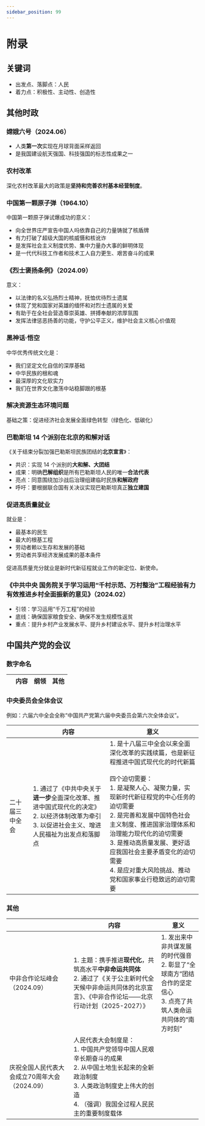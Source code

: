 ```yaml
---
sidebar_position: 99
---
```


# 附录

## 关键词

+ 出发点、落脚点：人民
+ 着力点：积极性、主动性、创造性

## 其他时政

### 嫦娥六号（2024.06）

+ 人类**第一次**实现在月球背面采样返回
+ 是我国建设航天强国、科技强国的标志性成果之一

### 农村改革

深化农村改革最大的政策是**坚持和完善农村基本经营制度**。

### 中国第一颗原子弹（1964.10）

中国第一颗原子弹试爆成功的意义：

+ 向全世界庄严宣告中国人吗依靠自己的力量铸就了核盾牌
+ 有力打破了超级大国的核威慑和核讹诈
+ 是发挥社会主义制度优势、集中力量办大事的鲜明体现
+ 是一代代科技工作者和技术工人自力更生、艰苦奋斗的成果

### 《烈士褒扬条例》（2024.09）

意义：

+ 以法律的名义弘扬烈士精神，抚恤优待烈士遗属
+ 体现了党和国家对英雄的缅怀和对烈士遗属的关爱
+ 有助于在全社会营造尊崇英雄、拼搏奉献的浓厚氛围
+ 发挥法律惩恶扬善的功能，守护公平正义，维护社会主义核心价值观

### 黑神话·悟空

中华优秀传统文化是：

+ 我们坚定文化自信的深厚基础
+ 中华民族的根和魂
+ 最深厚的文化软实力
+ 我们在世界文化激荡中站稳脚跟的根基

### 解决资源生态环境问题

基础之策：促进经济社会发展全面绿色转型（绿色化、低碳化）

### 巴勒斯坦 14 个派别在北京的和解对话

《关于结束分裂加强巴勒斯坦民族团结的**北京宣言**》：

+ 共识：实现 14 个派别的**大和解、大团结**
+ 成果：明确**巴解组织**是所有巴勒斯坦人民的唯一**合法代表**
+ 亮点：同意围绕加沙战后治理组建临时民族**和解政府**
+ 呼吁：要根据联合国有关决议实现巴勒斯坦真正**独立建国**

### 促进高质量就业

就业是：

+ 最基本的民生
+ 最大的根基工程
+ 劳动者赖以生存和发展的基础
+ 劳动者共享经济发展成果的基本条件

促进高质量充分就业是新时代新征程就业工作的新定位、新使命。

### 《中共中央 国务院关于学习运用“千村示范、万村整治”工程经验有力有效推进乡村全面振新的意见》（2024.02）

+ 引领：学习运用“千万工程”的经验
+ 底线：确保国家粮食安全、确保不发生规模性返贫
+ 重点：提升乡村产业发展水平、提升乡村建设水平、提升乡村治理水平

## 中国共产党的会议

### 数字命名

|      | 内容                                                                                                        | 纲领                                                        | 其他                                         |
|------|-----------------------------------------------------------------------------------------------------------|-----------------------------------------------------------|--------------------------------------------|

### 中央委员会全体会议

例如：六届六中全会全称“中国共产党第六届中央委员会第六次全体会议”。

|         | 内容                                                                                      | 意义                                                                                                                                                                                                                      |
|---------|-----------------------------------------------------------------------------------------|-------------------------------------------------------------------------------------------------------------------------------------------------------------------------------------------------------------------------|
| 二十届三中全会 | 1. 通过了《中共中央关于**进一步**全面深化改革、推进中国式现代化的决定》<br/>2. 以经济体制改革为牵引<br/>3. 以促进社会主义、增进人民福祉为出发点和落脚点 | 1. 是十八届三中全会以来全面深化改革的实践续篇，也是新征程推进中国式现代化的时代新篇<br/><br/>四个迫切需要：<br/>1. 是凝聚人心、凝聚力量，实现新时代新征程党的中心任务的迫切需要<br/>2. 是完善和发展中国特色社会主义制度、推进国家治理体系和治理能力现代化的迫切需要<br/>3. 是推动高质量发展、更好适应我国社会主要矛盾变化的迫切需要<br/>4. 是应对重大风险挑战、推动党和国家事业行稳致远的迫切需要 |

### 其他

|                             | 内容                                                                                                              | 意义                                                                     |
|-----------------------------|-----------------------------------------------------------------------------------------------------------------|------------------------------------------------------------------------|
| 中非合作论坛峰会（2024.09）           | 1. 主题：携手推进**现代化**，共筑高水平**中非命运共同体**<br/>2. 通过了《关于公主新时代全天候中非命运共同体的北京宣言》、《中非合作论坛——北京行动计划（2025-2027）》               | 1. 发出来中非共谋发展的时代强音<br/>2. 彰显了“全球南方”团结合作的坚定信心<br/>3. 点亮了共筑人类命运共同体的“南方时刻” |
| 庆祝全国人民代表大会成立70周年大会（2024.09） | 人民代表大会制度是：<br/>1. 中国共产党领导中国人民艰辛长期奋斗的成果<br/>2. 从中国土地生长起来的全新政治制度<br/>3. 人类政治制度史上伟大的创造<br/>4. （强调）我国全过程人民民主的重要制度载体 |                                                                        |

